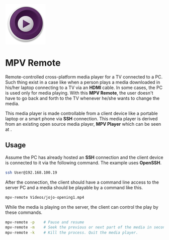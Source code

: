 ![mpv logo](https://raw.githubusercontent.com/mpv-player/mpv.io/master/source/images/mpv-logo-128.png)

# MPV Remote

Remote-controlled cross-platform media player for a TV connected to a PC. Such thing exist in a case like when a person plays a media downloaded in his/her laptop connecting to a TV via an **HDMI** cable. In some cases, the PC is used only for media playing. With this **MPV Remote**, the user doesn't have to go back and forth to the TV whenever he/she wants to change the media.

This media player is made controllable from a client device like a portable laptop or a smart phone via **SSH** connection. This media player is derived from an existing open source media player, **MPV Player** which can be seen at [](https://mpv.io/).

## Usage

Assume the PC has already hosted an **SSH** connection and the client device is connected to it via the following command. The example uses **OpenSSH**.
```bash
ssh User@192.168.100.19
```

After the connection, the client should have a command line access to the server PC and a media should be playable by a command like this.
```bash
mpv-remote Videos/jojo-opening1.mp4
```

While the media is playing on the server, the client can control the play by these commands.
```bash
mpv-remote -p    # Pause and resume
mpv-remote -m    # Seek the previous or next part of the media in seconds
mpv-remote -k    # Kill the process. Quit the media player.
```

